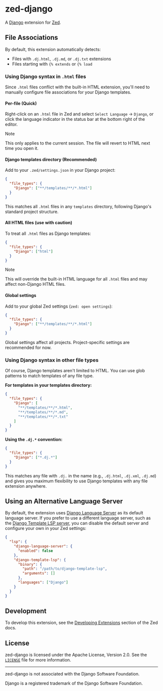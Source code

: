 # zed-django

A [Django](https://djangoproject.com) extension for [Zed](https://zed.dev).

## File Associations

By default, this extension automatically detects:

- Files with `.dj.html`, `.dj.md`, or `.dj.txt` extensions
- Files starting with `{% extends` or `{% load`

### Using Django syntax in `.html` files

Since `.html` files conflict with the built-in HTML extension, you'll need to manually configure file associations for your Django templates.

#### Per-file (Quick)

Right-click on an `.html` file in Zed and select `Select Language` → `Django`, or click the language indicator in the status bar at the bottom right of the editor.

> [!NOTE]
> This only applies to the current session. The file will revert to HTML next time you open it.

#### Django templates directory (Recommended)

Add to your `.zed/settings.json` in your Django project:

```json
{
  "file_types": {
    "Django": ["**/templates/**/*.html"]
  }
}
```

This matches all `.html` files in any `templates` directory, following Django's standard project structure.

#### All HTML files (use with caution)

To treat all `.html` files as Django templates:

```json
{
  "file_types": {
    "Django": ["html"]
  }
}
```

> [!NOTE]
> This will override the built-in HTML language for all `.html` files and may affect non-Django HTML files.

#### Global settings

Add to your global Zed settings (`zed: open settings`):

```json
{
  "file_types": {
    "Django": ["**/templates/**/*.html"]
  }
}
```

Global settings affect all projects. Project-specific settings are recommended for now.

### Using Django syntax in other file types

Of course, Django templates aren't limited to HTML. You can use glob patterns to match templates of any file type.

**For templates in your templates directory:**

```json
{
  "file_types": {
    "Django": [
      "**/templates/**/*.html",
      "**/templates/**/*.md",
      "**/templates/**/*.txt"
    ]
  }
}
```

**Using the `.dj.*` convention:**


```json
{
  "file_types": {
    "Django": ["*.dj.*"]
  }
}
```

This matches any file with `.dj.` in the name (e.g., `.dj.html`, `.dj.xml`, `.dj.md`) and gives you maximum flexibility to use Django templates with any file extension anywhere.

## Using an Alternative Language Server

By default, the extension uses [Django Language Server](https://github.com/joshuadavidthomas/django-language-server) as its default language server. If you prefer to use a different language server, such as the [Django Template LSP server](https://github.com/fourdigits/django-template-lsp), you can disable the default server and configure your own in your Zed settings:

```json
{
  "lsp": {
    "django-language-server": {
      "enabled": false
    },
    "django-template-lsp": {
      "binary": {
        "path": "/path/to/django-template-lsp",
        "arguments": []
      },
      "languages": ["Django"]
    }
  }
}
```

## Development

To develop this extension, see the [Developing Extensions](https://zed.dev/docs/extensions/developing-extensions) section of the Zed docs.

## License

zed-django is licensed under the Apache License, Version 2.0. See the [`LICENSE`](LICENSE) file for more information.

---

zed-django is not associated with the Django Software Foundation.

Django is a registered trademark of the Django Software Foundation.
